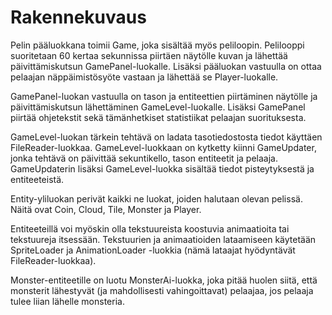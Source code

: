 # Rakennekuvaus

Pelin pääluokkana toimii Game, joka sisältää myös peliloopin.
Pelilooppi suoritetaan 60 kertaa sekunnissa piirtäen näytölle kuvan ja lähettää päivittämiskutsun GamePanel-luokalle. 
Lisäksi pääluokan vastuulla on ottaa pelaajan näppäimistösyöte vastaan ja lähettää se Player-luokalle.

GamePanel-luokan vastuulla on tason ja entiteettien piirtäminen näytölle ja päivittämiskutsun lähettäminen GameLevel-luokalle.
Lisäksi GamePanel piirtää ohjetekstit sekä tämänhetkiset statistiikat pelaajan suorituksesta.

GameLevel-luokan tärkein tehtävä on ladata tasotiedostosta tiedot käyttäen FileReader-luokkaa.
GameLevel-luokkaan on kytketty kiinni GameUpdater, jonka tehtävä on päivittää sekuntikello, tason entiteetit ja pelaaja. 
GameUpdaterin lisäksi GameLevel-luokka sisältää tiedot pisteytyksestä ja entiteeteistä.

Entity-yliluokan perivät kaikki ne luokat, joiden halutaan olevan pelissä. Näitä ovat Coin, Cloud, Tile, Monster ja Player.

Entiteeteillä voi myöskin olla tekstuureista koostuvia animaatioita tai tekstuureja itsessään. Tekstuurien ja animaatioiden lataamiseen käytetään SpriteLoader ja AnimationLoader -luokkia (nämä lataajat hyödyntävät FileReader-luokkaa).

Monster-entiteetille on luotu MonsterAi-luokka, joka pitää huolen siitä, että monsterit lähestyvät (ja mahdollisesti vahingoittavat) pelaajaa, jos pelaaja tulee liian lähelle monsteria.
